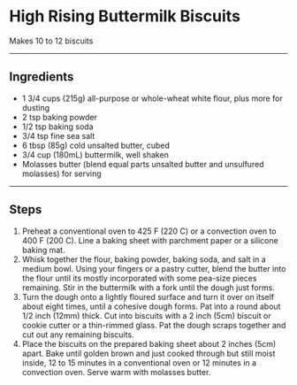 # High Rising Buttermilk Biscuits

Makes 10 to 12 biscuits

---

## Ingredients

* 1 3/4 cups (215g) all-purpose or whole-wheat white flour, plus more for dusting
* 2 tsp baking powder
* 1/2 tsp baking soda
* 3/4 tsp fine sea salt
* 6 tbsp (85g) cold unsalted butter, cubed
* 3/4 cup (180mL) buttermilk, well shaken
* Molasses butter (blend equal parts unsalted butter and unsulfured molasses) for serving


---

## Steps

1.  Preheat a conventional oven to 425 F (220 C) or a convection oven to 400 F (200 C). Line a baking sheet with parchment paper or a silicone baking mat.
2. Whisk together the flour, baking powder, baking soda, and salt in a medium bowl. Using your fingers or a pastry cutter, blend the butter into the flour until its mostly incorporated with some pea-size pieces remaining. Stir in the buttermilk with a fork until the dough just forms.
3. Turn the dough onto a lightly floured surface and turn it over on itself about eight times, until a cohesive dough forms. Pat into a round about 1/2 inch (12mm) thick. Cut into biscuits with a 2 inch (5cm) biscuit or cookie cutter or a thin-rimmed glass. Pat the dough scraps together and cut out any remaining biscuits.
4. Place the biscuits on the prepared baking sheet about 2 inches (5cm) apart. Bake until golden brown and just cooked through but still moist inside, 12 to 15 minutes in a conventional oven or 12 minutes in a convection oven. Serve warm with molasses butter.
